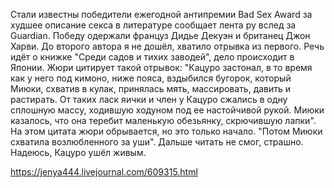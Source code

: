 Стали известны победители ежегодной антипремии Bad Sex Award за худшее описание секса в литературе сообщает лента ру вслед за Guardian. Победу одержали француз Дидье Декуэн и британец Джон Харви. До второго автора я не дошёл, хватило отрывка из первого. Речь идёт о книжке "Среди садов и тихих заводей", дело происходит в Японии. Жюри цитирует такой отрывок: "Кацуро застонал, в то время как у него под кимоно, ниже пояса, вздыбился бугорок, который Миюки, схватив в кулак, принялась мять, массировать, давить и растирать. От таких ласк яички и член у Кацуро сжались в одну сплошную массу, ходившую ходуном под ее настойчивой рукой. Миюки казалось, что она теребит маленькую обезьянку, скрючившую лапки". На этом цитата жюри обрывается, но это только начало. "Потом Миюки схватила возлюбленного за уши". Дальше читать не смог, страшно. Надеюсь, Кацуро ушёл живым.

https://jenya444.livejournal.com/609315.html